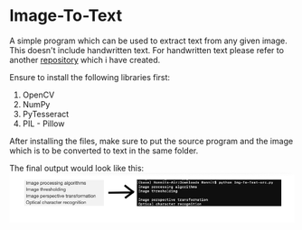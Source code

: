 # Image-To-Text
A simple program which can be used to extract text from any given image. This doesn't include handwritten text. For handwritten text please refer to another [repository](https://github.com/ronnitp/Handwritten-Text-Recognition) which i have created.


Ensure to install the following libraries first:
1. OpenCV
2. NumPy
3. PyTesseract
4. PIL - Pillow


After installing the files, make sure to put the source program and the image which is to be converted to text in the same folder.

The final output would look like this:
![final](https://github.com/ronnitp/Image-To-Text/blob/master/final.png?raw=true)
